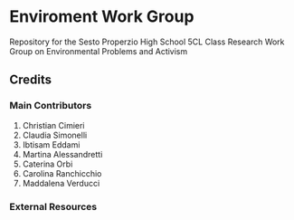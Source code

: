 # **Enviroment Work Group**
Repository for the Sesto Properzio High School 5CL Class Research Work Group on Environmental Problems and Activism

## Credits
### Main Contributors
1. Christian Cimieri
1. Claudia Simonelli
1. Ibtisam Eddami
1. Martina Alessandretti
1. Caterina Orbi
1. Carolina Ranchicchio
1. Maddalena Verducci

### External Resources


